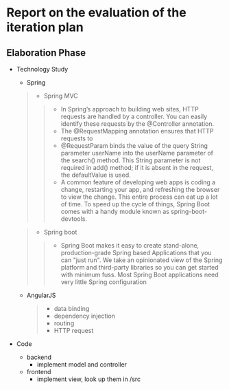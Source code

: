 **Report on the evaluation of the iteration plan**
==================================================
**Elaboration Phase**
-----------------------
- Technology Study
    - Spring
    
    >- Spring MVC
    >>- In Spring’s approach to building web sites, HTTP requests are handled by a controller. You can easily identify these requests by the @Controller annotation. 
    >>- The @RequestMapping annotation ensures that HTTP requests to
    >>- @RequestParam binds the value of the query String parameter userName into the userName parameter of the search() method. This String parameter is not required in add() method; if it is absent in the request, the defaultValue is used. 
    >>- A common feature of developing web apps is coding a change, restarting your app, and refreshing the browser to view the change. This entire process can eat up a lot of time. To speed up the cycle of things, Spring Boot comes with a handy module known as spring-boot-devtools.

    >- Spring boot
    >>- Spring Boot makes it easy to create stand-alone, production-grade Spring based Applications that you can "just run". We take an opinionated view of the Spring platform and third-party libraries so you can get started with minimum fuss. Most Spring Boot applications need very little Spring configuration    
    - AngularJS 
        >- data binding
        >- dependency injection
        >- routing
        >- HTTP request
- Code
   - backend
   		-  implement model and controller
   - frontend       
        -  implement view, look up them in /src
    
